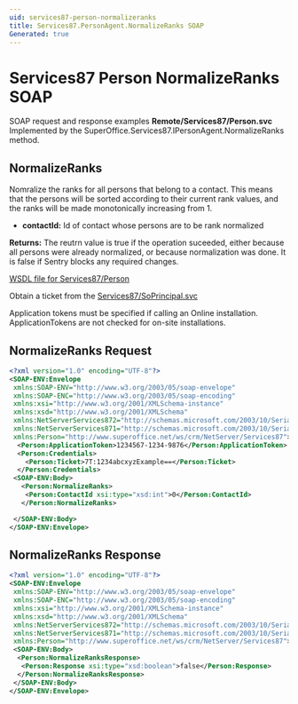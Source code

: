 ```yaml
---
uid: services87-person-normalizeranks
title: Services87.PersonAgent.NormalizeRanks SOAP
Generated: true
---
```


# Services87 Person NormalizeRanks SOAP

SOAP request and response examples **Remote/Services87/Person.svc**
Implemented by the <see cref="M:SuperOffice.Services87.IPersonAgent.NormalizeRanks">SuperOffice.Services87.IPersonAgent.NormalizeRanks</see> method.

## NormalizeRanks

Nomralize the ranks for all persons that belong to a contact. This means that the persons will be sorted according to their current rank values, and the ranks will be made monotonically increasing from 1.

* **contactId:** Id of contact whose persons are to be rank normalized

**Returns:** The reutrn value is true if the operation suceeded, either because all persons were already normalized, or because normalization was done. It is false if Sentry blocks any required changes.


[WSDL file for Services87/Person](../Services87-Person.md)

Obtain a ticket from the [Services87/SoPrincipal.svc](../SoPrincipal/SoPrincipal.md)

Application tokens must be specified if calling an Online installation. ApplicationTokens are not checked for on-site installations.

## NormalizeRanks Request

```xml
<?xml version="1.0" encoding="UTF-8"?>
<SOAP-ENV:Envelope
 xmlns:SOAP-ENV="http://www.w3.org/2003/05/soap-envelope"
 xmlns:SOAP-ENC="http://www.w3.org/2003/05/soap-encoding"
 xmlns:xsi="http://www.w3.org/2001/XMLSchema-instance"
 xmlns:xsd="http://www.w3.org/2001/XMLSchema"
 xmlns:NetServerServices872="http://schemas.microsoft.com/2003/10/Serialization/Arrays"
 xmlns:NetServerServices871="http://schemas.microsoft.com/2003/10/Serialization/"
 xmlns:Person="http://www.superoffice.net/ws/crm/NetServer/Services87">
  <Person:ApplicationToken>1234567-1234-9876</Person:ApplicationToken>
  <Person:Credentials>
    <Person:Ticket>7T:1234abcxyzExample==</Person:Ticket>
  </Person:Credentials>
 <SOAP-ENV:Body>
   <Person:NormalizeRanks>
    <Person:ContactId xsi:type="xsd:int">0</Person:ContactId>
   </Person:NormalizeRanks>

 </SOAP-ENV:Body>
</SOAP-ENV:Envelope>

```


## NormalizeRanks Response

```xml
<?xml version="1.0" encoding="UTF-8"?>
<SOAP-ENV:Envelope
 xmlns:SOAP-ENV="http://www.w3.org/2003/05/soap-envelope"
 xmlns:SOAP-ENC="http://www.w3.org/2003/05/soap-encoding"
 xmlns:xsi="http://www.w3.org/2001/XMLSchema-instance"
 xmlns:xsd="http://www.w3.org/2001/XMLSchema"
 xmlns:NetServerServices872="http://schemas.microsoft.com/2003/10/Serialization/Arrays"
 xmlns:NetServerServices871="http://schemas.microsoft.com/2003/10/Serialization/"
 xmlns:Person="http://www.superoffice.net/ws/crm/NetServer/Services87">
 <SOAP-ENV:Body>
  <Person:NormalizeRanksResponse>
   <Person:Response xsi:type="xsd:boolean">false</Person:Response>
  </Person:NormalizeRanksResponse>
 </SOAP-ENV:Body>
</SOAP-ENV:Envelope>

```


